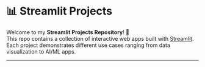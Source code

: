 # 📊 Streamlit Projects

Welcome to my **Streamlit Projects Repository**! 🚀  
This repo contains a collection of interactive web apps built with [Streamlit](https://streamlit.io/).  
Each project demonstrates different use cases ranging from data visualization to AI/ML apps.

---
